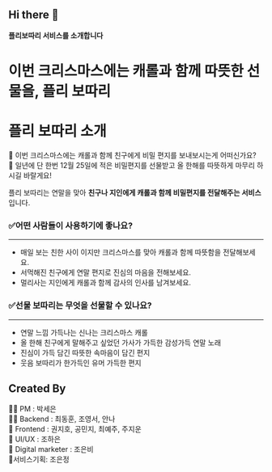 ## Hi there 👋



**플리보따리 서비스를 소개합니다**

# 이번 크리스마스에는 캐롤과 함께 따뜻한 선물을, 플리 보따리

# 플리 보따리 소개

<aside>
🎄 이번 크리스마스에는 캐롤과 함께 친구에게 비밀 편지를 보내보시는게 어떠신가요?

</aside>

<aside>
🎄 일년에 단 한번 12월 25일에 적은 비밀편지를 선물받고 올 한해를 따뜻하게 마무리 하시길 바랄게요!

</aside>

플리 보따리는 연말을 맞아 **친구나 지인에게 캐롤과 함께 비밀편지를 전달해주는 서비스**입니다.

### ✅어떤 사람들이 사용하기에 좋나요?

---

- 매일 보는 친한 사이 이지만 크리스마스를 맞아 캐롤과 함께 따뜻함을 전달해보세요.
- 서먹해진 친구에게 연말 편지로 진심의 마음을 전해보세요.
- 멀리사는 지인에게 캐롤과 함께 감사의 인사를 남겨보세요.

### ✅선물 보따리는 무엇을 선물할 수 있나요?

---

- 연말 느낌 가득나는 신나는 크리스마스 캐롤
- 올 한해 친구에게 말해주고 싶었던 가사가 가득한 감성가득 연말 노래
- 진심이 가득 담긴 따뜻한 속마음이 담긴 편지
- 웃음 보따리가 한가득인 유머 가득한 편지


</aside>

<aside>  
    
 #  Created By
👩‍💻 PM : 박세은       
🙋‍♀️ Backend : 최동훈, 조영서, 안나   
🌈  Frontend : 권지호, 공민지, 최예주, 주지운  
🍿 UI/UX : 조하은   
🧙 Digital marketer : 조은비   
📓서비스기획: 조은정
</aside>
